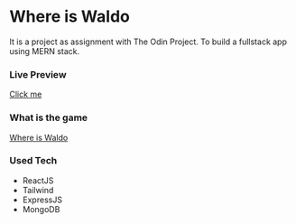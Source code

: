 # Where is Waldo

It is a project as assignment with The Odin Project. To build a fullstack app using MERN stack. 


### Live Preview
[Click me](https://whereiswaldo.muha.tech)
### What is the game

[Where is Waldo](https://en.wikipedia.org/wiki/Where's_Wally%3F)

### Used Tech

- ReactJS
- Tailwind
- ExpressJS
- MongoDB
